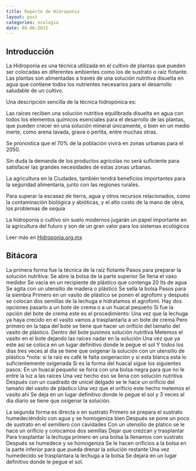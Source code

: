 ```yaml
---
title: Reporte de Hidroponia
layout: post
categories: ecologia
date: 08-06-2015
---
```


## Introducción

La Hidroponia es una técnica utilizada en el cultivo de plantas que pueden ser colocadas en diferentes ambientes como los de sustrato o raíz flotante. Las plantas son alimentadas a través de una solución nutritiva disuelta en agua que contiene todos los nutrientes necesarios para el desarrollo saludable de un cultivo.

Una descripción sencilla de la técnica hidropónica es:

Las raíces reciben una solución nutritiva equilibrada disuelta en agua con todos los elementos químicos esenciales para el desarrollo de las plantas, que pueden crecer en una solución mineral únicamente, o bien en un medio inerte, como arena lavada, grava o perlita, entre muchas otras.

Se pronostica que el 70% de la población vivirá en zonas urbanas para el 2050.

Sin duda la demanda de los productos agrícolas no será suficiente para satisfacer las grandes necesidades de estas zonas urbanas.

La agricultura en la Ciudades, también tendrá beneficios importantes para la seguridad alimentaria, junto con las regiones rurales.

Para superar la escasez de tierra, agua y otros recursos relacionados, como la contaminación biológica y abióticas, y el alto costo de la mano de obra, los problemas de sequia

La hidroponía o cultivo sin suelo modernos jugarán un papel importante en la agricultura del futuro y son de un gran valor para los sistemas ecológicos

Leer más en [Hidroponia.org.mx](http://hidroponia.org.mx/cultivo-hidroponico/que-es-la-hidroponia/)

## Bitácora

La primera forma fue la técnica de la raíz flotante 
Pasos para preparar la solución nutritiva:
Se abre la bolsa de la parte superior 
Se llena el vaso medidor 
Se vacía en un recipiente de plástico que contenga 20 lts de agua
Se agita con un utensilio de madera o plástico 
Se sella la bolsa 
Pasos para la siembra 
Primero en un vasito de plástico se ponen el agrofomi y después se colocan dos semillas de la lechuga e hidratamos el agrofomi.
Hay dos opciones pasarlo a un bote de crema o a un huacal pequeño
Si fue la opción del bote de crema este es el procedimiento:
Una vez que la lechuga ya haya crecido en el vasito vamos a trasplantarla a un bote de crema 
 Pero primero en la tapa del bote se tiene que hacer un orificio del tamaño del vasito de plástico.
Dentro del bote pusimos solución nutritiva 
Metemos  el vasito en el bote dejando las raíces nadar en la solución 
Una  vez que ya este así se coloca en un lugar definitivo donde le pegue el sol
Y todos los días tres veces al día se tiene que oxigenar la solución con un utensilio de plástico 
*nota: si la raíz es café le falta oxigenación y si esta blanca está lo suficientemente oxigenada 
Si es la forma del huacal sigue los siguientes pasos:
En un huacal pequeño se forra con una bolsa negra para que no le entre la luz a las raíces 
Una vez hecho eso se llena con solución nutritiva
Después con un cuadrado de unicel delgado se le hace un orificio del tamaño del vasito de plástico
Una vez que el orificio este hecho metemos el vasito ahí 
Se deja en un lugar definitivo donde le pegue el sol y 3 veces al dia diario se tiene que oxigenar la solución.

La segunda forma es directa o en sustrato 
Primero se prepara el sustrato humedeciéndolo con agua y se homogeniza bien 
Después se pone un poco de sustrato en el semillero con cavidades 
Con un utensilio de platico se le hace un orificio y colocamos dos semillas
Dejar que crezcan y trasplantar 
Para trasplantar la lechuga primero en una bolsa la llenamos con sustrato
Después se humedece y se homogeniza 
Se le hacen orificios a la bolsa en la parte inferior para que pueda drenar  la solución restante 
Una vez humedecido se trasplantara la lechuga a la bolsa 
Se dejara en un lugar definitivo donde le pegue el sol.
